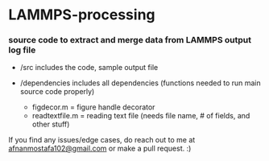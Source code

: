 # LAMMPS-processing

### source code to extract and merge data from LAMMPS output log file

* /src includes the code, sample output file

* /dependencies includes all dependencies (functions needed to run main source code properly)

  * figdecor.m 		=	figure handle decorator
  * readtextfile.m 	=	reading text file (needs file name, # of fields, and other stuff)

If you find any issues/edge cases, do reach out to me at afnanmostafa102@gmail.com or make a pull request. :)